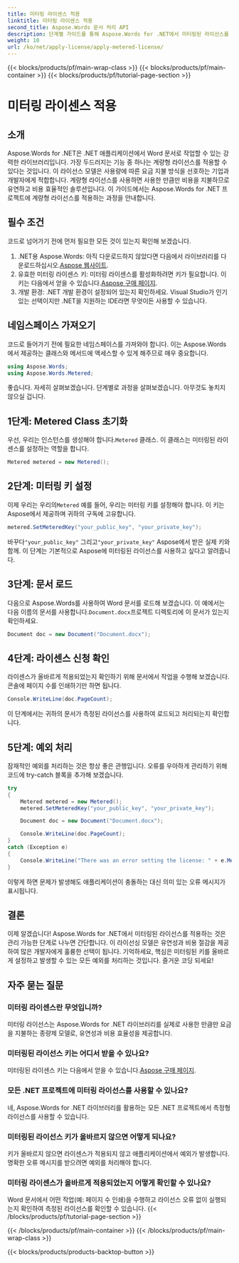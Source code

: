 ```yaml
---
title: 미터링 라이센스 적용
linktitle: 미터링 라이센스 적용
second_title: Aspose.Words 문서 처리 API
description: 단계별 가이드를 통해 Aspose.Words for .NET에서 미터링된 라이선스를 적용하는 방법을 알아보세요. 유연하고 비용 효율적인 라이선싱이 간편해졌습니다.
weight: 10
url: /ko/net/apply-license/apply-metered-license/
---
```


{{< blocks/products/pf/main-wrap-class >}}
{{< blocks/products/pf/main-container >}}
{{< blocks/products/pf/tutorial-page-section >}}

# 미터링 라이센스 적용

## 소개

Aspose.Words for .NET은 .NET 애플리케이션에서 Word 문서로 작업할 수 있는 강력한 라이브러리입니다. 가장 두드러지는 기능 중 하나는 계량형 라이선스를 적용할 수 있다는 것입니다. 이 라이선스 모델은 사용량에 따른 요금 지불 방식을 선호하는 기업과 개발자에게 적합합니다. 계량형 라이선스를 사용하면 사용한 만큼만 비용을 지불하므로 유연하고 비용 효율적인 솔루션입니다. 이 가이드에서는 Aspose.Words for .NET 프로젝트에 계량형 라이선스를 적용하는 과정을 안내합니다.

## 필수 조건

코드로 넘어가기 전에 먼저 필요한 모든 것이 있는지 확인해 보겠습니다.

1.  .NET용 Aspose.Words: 아직 다운로드하지 않았다면 다음에서 라이브러리를 다운로드하십시오.[Aspose 웹사이트](https://releases.aspose.com/words/net/).
2.  유효한 미터링 라이센스 키: 미터링 라이센스를 활성화하려면 키가 필요합니다. 이 키는 다음에서 얻을 수 있습니다.[Aspose 구매 페이지](https://purchase.aspose.com/buy).
3. 개발 환경: .NET 개발 환경이 설정되어 있는지 확인하세요. Visual Studio가 인기 있는 선택이지만 .NET을 지원하는 IDE라면 무엇이든 사용할 수 있습니다.

## 네임스페이스 가져오기

코드로 들어가기 전에 필요한 네임스페이스를 가져와야 합니다. 이는 Aspose.Words에서 제공하는 클래스와 메서드에 액세스할 수 있게 해주므로 매우 중요합니다.

```csharp
using Aspose.Words;
using Aspose.Words.Metered;
```

좋습니다. 자세히 살펴보겠습니다. 단계별로 과정을 살펴보겠습니다. 아무것도 놓치지 않으실 겁니다.

## 1단계: Metered Class 초기화

 우선, 우리는 인스턴스를 생성해야 합니다.`Metered` 클래스. 이 클래스는 미터링된 라이센스를 설정하는 역할을 합니다.

```csharp
Metered metered = new Metered();
```

## 2단계: 미터링 키 설정

 이제 우리는 우리의`Metered` 예를 들어, 우리는 미터링 키를 설정해야 합니다. 이 키는 Aspose에서 제공하며 귀하의 구독에 고유합니다.

```csharp
metered.SetMeteredKey("your_public_key", "your_private_key");
```

 바꾸다`"your_public_key"` 그리고`"your_private_key"` Aspose에서 받은 실제 키와 함께. 이 단계는 기본적으로 Aspose에 미터링된 라이선스를 사용하고 싶다고 알려줍니다.

## 3단계: 문서 로드

 다음으로 Aspose.Words를 사용하여 Word 문서를 로드해 보겠습니다. 이 예에서는 다음 이름의 문서를 사용합니다.`Document.docx`프로젝트 디렉토리에 이 문서가 있는지 확인하세요.

```csharp
Document doc = new Document("Document.docx");
```

## 4단계: 라이센스 신청 확인

라이센스가 올바르게 적용되었는지 확인하기 위해 문서에서 작업을 수행해 보겠습니다. 콘솔에 페이지 수를 인쇄하기만 하면 됩니다.

```csharp
Console.WriteLine(doc.PageCount);
```

이 단계에서는 귀하의 문서가 측정된 라이선스를 사용하여 로드되고 처리되는지 확인합니다.

## 5단계: 예외 처리

잠재적인 예외를 처리하는 것은 항상 좋은 관행입니다. 오류를 우아하게 관리하기 위해 코드에 try-catch 블록을 추가해 보겠습니다.

```csharp
try
{
    Metered metered = new Metered();
    metered.SetMeteredKey("your_public_key", "your_private_key");

    Document doc = new Document("Document.docx");

    Console.WriteLine(doc.PageCount);
}
catch (Exception e)
{
    Console.WriteLine("There was an error setting the license: " + e.Message);
}
```

이렇게 하면 문제가 발생해도 애플리케이션이 충돌하는 대신 의미 있는 오류 메시지가 표시됩니다.

## 결론

이제 알겠습니다! Aspose.Words for .NET에서 미터링된 라이선스를 적용하는 것은 관리 가능한 단계로 나누면 간단합니다. 이 라이선싱 모델은 유연성과 비용 절감을 제공하여 많은 개발자에게 훌륭한 선택이 됩니다. 기억하세요, 핵심은 미터링된 키를 올바르게 설정하고 발생할 수 있는 모든 예외를 처리하는 것입니다. 즐거운 코딩 되세요!

## 자주 묻는 질문

### 미터링 라이센스란 무엇입니까?
미터링 라이선스는 Aspose.Words for .NET 라이브러리를 실제로 사용한 만큼만 요금을 지불하는 종량제 모델로, 유연성과 비용 효율성을 제공합니다.

### 미터링된 라이선스 키는 어디서 받을 수 있나요?
 미터링된 라이센스 키는 다음에서 얻을 수 있습니다.[Aspose 구매 페이지](https://purchase.aspose.com/buy).

### 모든 .NET 프로젝트에 미터링 라이선스를 사용할 수 있나요?
네, Aspose.Words for .NET 라이브러리를 활용하는 모든 .NET 프로젝트에서 측정형 라이선스를 사용할 수 있습니다.

### 미터링된 라이선스 키가 올바르지 않으면 어떻게 되나요?
키가 올바르지 않으면 라이센스가 적용되지 않고 애플리케이션에서 예외가 발생합니다. 명확한 오류 메시지를 받으려면 예외를 처리해야 합니다.

### 미터링 라이센스가 올바르게 적용되었는지 어떻게 확인할 수 있나요?
Word 문서에서 어떤 작업(예: 페이지 수 인쇄)을 수행하고 라이선스 오류 없이 실행되는지 확인하여 측정된 라이선스를 확인할 수 있습니다.
{{< /blocks/products/pf/tutorial-page-section >}}

{{< /blocks/products/pf/main-container >}}
{{< /blocks/products/pf/main-wrap-class >}}

{{< blocks/products/products-backtop-button >}}
